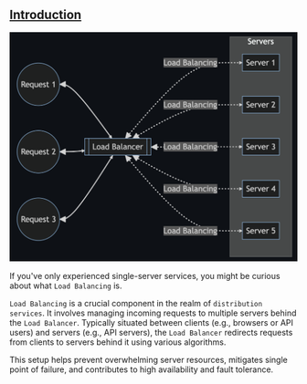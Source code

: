 
## [Introduction](https://github.com/liuliuOD/Medium/blob/main/SystemDesign/LoadBalancing/README.md)

![Introduction](./README/Introduction.png)

If you've only experienced single-server services, you might be curious about what `Load Balancing` is.

`Load Balancing` is a crucial component in the realm of `distribution services`. It involves managing incoming requests to multiple servers behind the `Load Balancer`. Typically situated between clients (e.g., browsers or API users) and servers (e.g., API servers), the `Load Balancer` redirects requests from clients to servers behind it using various algorithms.

This setup helps prevent overwhelming server resources, mitigates single point of failure, and contributes to high availability and fault tolerance.
